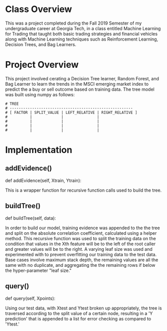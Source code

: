 # Class Overview

This was a project completed during the Fall 2019 Semester of my undergraduate career at Georgia Tech, in a class entitled Machine Learning for Trading that taught both basic trading strategies and financial vehicles along with Machine Learning techniques such as Reinforcement Learning, Decision Trees, and Bag Learners. 

# Project Overview 

This project involved cerating a Decision Tree learner, Random Forest, and Bag Learner to learn the trends in the MSCI emerging market index to predict the a buy or sell outcome based on training data. The tree model was built using numpy as follows:

	# TREE 
	# -------------------------------------------------------
	# [ FACTOR | SPLIT_VALUE | LEFT_RELATIVE | RIGHT_RELATIVE ]
	#          |             |               |               
	#          |             |               |               
	#          |             |               |               
	#          |             |               |               

# Implementation

## addEvidence()

  def addEvidence(self, Xtrain, Ytrain):

 This is a wrapper function for recursive function calls used to build the tree.

## buildTree()

  def buildTree(self, data):
  
In order to build our model, training evidence was appended to the the tree and split on the absolute correlation coefficient, calculated using a helper method. This recursive function was used to split the training data on the condition that values in the Xth feature will be to the left of the root caller and greater values will be to the right.  A varying leaf size was used and experimented with to prevent overfitting our training data to the test data. Base cases involve maximum stack depth, the remaining values are all the same with no duplicate, and aggregating the the remaining rows if below the hyper-parameter "leaf size."

## query()

  def query(self, Xpoints):

Using our test data, with Xtest and Ytest broken up appropriately, the tree is traversed according to the split value of a certain node, resulting in a 'Y prediction' that is appended to a list for error checking as compared to 'Ytest.'





